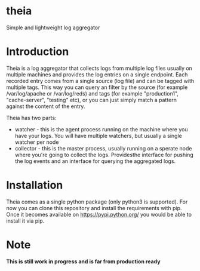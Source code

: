 # theia
Simple and lightweight log aggregator

# Introduction
Theia is a log aggregator that collects logs from multiple log files usually on multiple machines and provides the log entries on a single endpoint. 
Each recorded entry comes from a single source (log file) and can be tagged with multiple tags. This way you can query an filter by the source (for example /var/log/apache or /var/log/reds) and tags (for example "production1", "cache-server", "testing" etc), or you can just simply match a pattern against the content of the entry.

Theia has two parts:
 * watcher - this is the agent process running on the machine where you have your logs. You will have multiple watchers, but usually a single watcher per node
 * collector - this is the master process, usually running on a sperate node where you're going to collect the logs. Providesthe interface for pushing the log events and an interface for querying the aggregated logs.

# Installation

Theia comes as a single python package (only python3 is supported). 
For now you can clone this repository and install the requirements with pip.
Once it becomes available on https://pypi.python.org/ you would be able to install it via pip.

# Note
**This is still  work in progress and is far from production ready**

